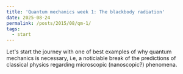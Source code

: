 ```yaml
---
title: 'Quantum mechanics week 1: The blackbody radiation'
date: 2025-08-24
permalink: /posts/2015/08/qm-1/
tags:
  - start
---
```


Let's start the journey with one of best examples of why quantum mechanics is necessary, i.e, a noticiable break of the predictions of classical physics regarding microscopic (nanoscopic?) phenomena.
